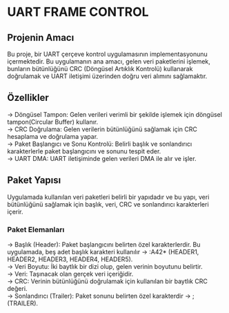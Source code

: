 # UART FRAME CONTROL
## Projenin Amacı
Bu proje, bir UART çerçeve kontrol uygulamasının implementasyonunu içermektedir. 
Bu uygulamanın ana amacı, gelen veri paketlerini işlemek, bunların bütünlüğünü CRC (Döngüsel Artıklık Kontrolü) kullanarak doğrulamak ve UART iletişimi üzerinden doğru veri alımını sağlamaktır.
## Özellikler
-> Döngüsel Tampon: Gelen verileri verimli bir şekilde işlemek için döngüsel tampon(Circular Buffer) kullanır. <br/>
-> CRC Doğrulama: Gelen verilerin bütünlüğünü sağlamak için CRC hesaplama ve doğrulama yapar.<br/>
-> Paket Başlangıcı ve Sonu Kontrolü: Belirli başlık ve sonlandırıcı karakterlerle paket başlangıcını ve sonunu tespit eder.<br/>
-> UART DMA: UART iletişiminde gelen verileri DMA ile alır ve işler.<br/>

## Paket Yapısı
Uygulamada kullanılan veri paketleri belirli bir yapıdadır ve bu yapı, veri bütünlüğünü sağlamak için başlık, veri, CRC ve sonlandırıcı karakterleri içerir. 

### Paket Elemanları
-> Başlık (Header): Paket başlangıcını belirten özel karakterlerdir. Bu uygulamada, beş adet başlık karakteri kullanılır -> :A42* (HEADER1, HEADER2, HEADER3, HEADER4, HEADER5).<br/>
-> Veri Boyutu: İki baytlık bir dizi olup, gelen verinin boyutunu belirtir.<br/>
-> Veri: Taşınacak olan gerçek veri içeriğidir.<br/>
-> CRC: Verinin bütünlüğünü doğrulamak için kullanılan bir baytlık CRC değeri.<br/>
-> Sonlandırıcı (Trailer): Paket sonunu belirten özel karakterdir -> ; (TRAILER).
